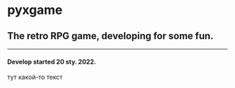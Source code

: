 # pyxgame

## The retro RPG game, developing for some fun.
____
#### Develop started 20 sty. 2022.

тут какой-то текст
